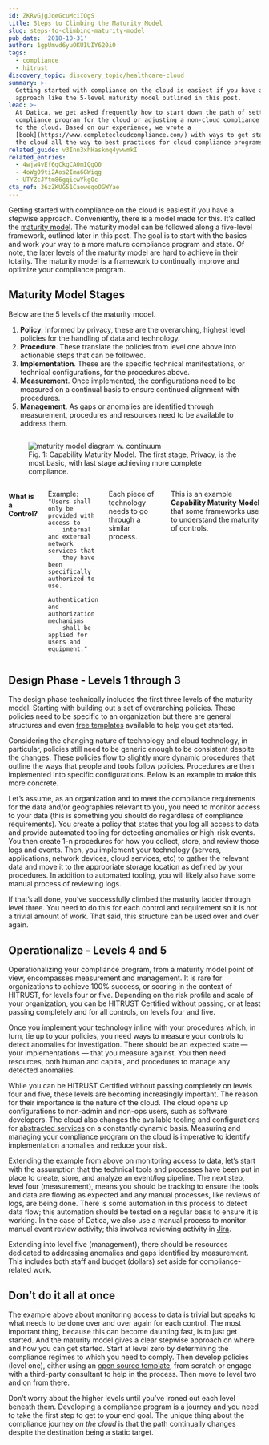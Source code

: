 ```yaml
---
id: ZKRvGjgJqeGcuMciIOgS
title: Steps to Climbing the Maturity Model
slug: steps-to-climbing-maturity-model
pub_date: '2018-10-31'
author: 1gpUmvd6yuOKUIUIY620i0
tags:
  - compliance
  - hitrust
discovery_topic: discovery_topic/healthcare-cloud
summary: >-
  Getting started with compliance on the cloud is easiest if you have a stepwise
  approach like the 5-level maturity model outlined in this post. 
lead: >-
  At Datica, we get asked frequently how to start down the path of setting up a
  compliance program for the cloud or adjusting a non-cloud compliance program
  to the cloud. Based on our experience, we wrote a
  [book](https://www.completecloudcompliance.com/) with ways to get started on
  the cloud all the way to best practices for cloud compliance programs.
related_guide: v3Inn3xhHaskmq4ywwmkI
related_entries:
  - 4wjw4vEf6gCkgCA0mIQgO0
  - 4oWg09ti2Aos2Ima6GWiqg
  - UTYZcJYtm86gqicwYkgOc
cta_ref: 36zZKUG51CaoweqoOGWYae
---
```


Getting started with compliance on the cloud is easiest if you have a stepwise approach. Conveniently, there is a model made for this. It’s called the [maturity model](https://datica.com/academy/how-to-optimize-your-compliance-posture-with-a-maturity-model/). The maturity model can be followed along a five-level framework, outlined later in this post. The goal is to start with the basics and work your way to a more mature compliance program and state. Of note, the later levels of the maturity model are hard to achieve in their totality. The maturity model is a framework to continually improve and optimize your compliance program.

## Maturity Model Stages

Below are the 5 levels of the maturity model.

1. __Policy__. Informed by privacy, these are the overarching, highest level policies for the handling of data and technology.
2. __Procedure__. These translate the policies from level one above into actionable steps that can be followed.
3. __Implementation__. These are the specific technical manifestations, or technical configurations, for the procedures above.
4. __Measurement__. Once implemented, the configurations need to be measured on a continual basis to ensure continued alignment with procedures.
5. __Management__. As gaps or anomalies are identified through measurement, procedures and resources need to be available to address them.


<div class="row bg-white collapse pad group align-middle align-justify">
  <div class="columns small-12 medium-6">
    <figure>
      <img class="" alt="maturity model diagram w. continuum" src="//images.ctfassets.net/189dvqdsjh46/4d7HgAMBriyoAOCYm0MGKg/538c5a18f98fa79bfe61a95265d451d4/maturity_model_diagram_w._continuum.png?w=640" />
      <figcaption>Fig. 1: Capability Maturity Model. The first stage, Privacy, is the most basic, with last stage achieving more complete compliance.</figcaption>
    </figure>
  </div>
  <div class="columns small-12 medium-5">
    <h4>What is a Control?</h4>
    <p>Example: <code>"Users shall only be provided with access to
    internal and external network services that
    they have been specifically authorized to use.
    Authentication and authorization mechanisms
    shall be applied for users and equipment."</code></p>
    <p>Each piece of technology needs to go through a similar process.</p>
    <p>This is an example <strong>Capability Maturity Model</strong> that some frameworks use to understand the maturity of controls.</p>

  </div>
</div>

## Design Phase - Levels 1 through 3

The design phase technically includes the first three levels of the maturity model. Starting with building out a set of overarching policies. These policies need to be specific to an organization but there are general structures and even [free templates](http://catalyzeio.github.io/policies/) available to help you get started.

Considering the changing nature of technology and cloud technology, in particular, policies still need to be generic enough to be consistent despite the changes. These policies flow to slightly more dynamic procedures that outline the ways that people and tools follow policies. Procedures are then implemented into specific configurations. Below is an example to make this more concrete.

Let’s assume, as an organization and to meet the compliance requirements for the data and/or geographies relevant to you, you need to monitor access to your data (this is something you should do regardless of compliance requirements). You create a policy that states that you log all access to data and provide automated tooling for detecting anomalies or high-risk events. You then create 1-n procedures for how you collect, store, and review those logs and events. Then, you implement your technology (servers, applications, network devices, cloud services, etc) to gather the relevant data and move it to the appropriate storage location as defined by your procedures. In addition to automated tooling, you will likely also have some manual process of reviewing logs.

If that’s all done, you’ve successfully climbed the maturity ladder through level three. You need to do this for each control and requirement so it is not a trivial amount of work. That said, this structure can be used over and over again.

## Operationalize - Levels 4 and 5

Operationalizing your compliance program, from a maturity model point of view, encompasses measurement and management. It is rare for organizations to achieve 100% success, or scoring in the context of HITRUST, for levels four or five. Depending on the risk profile and scale of your organization, you can be HITRUST Certified without passing, or at least passing completely and for all controls, on levels four and five.

Once you implement your technology inline with your procedures which, in turn, tie up to your policies, you need ways to measure your controls to detect anomalies for investigation. There should be an expected state — your implementations — that you measure against. You then need resources, both human and capital, and procedures to manage any detected anomalies.

While you can be HITRUST Certified without passing completely on levels four and five, these levels are becoming increasingly important. The reason for their importance is the nature of the cloud. The cloud opens up configurations to non-admin and non-ops users, such as software developers. The cloud also changes the available tooling and configurations for [abstracted services](https://datica.com/blog/compliance-is-a-team-sport/) on a constantly dynamic basis. Measuring and managing your compliance program on the cloud is imperative to identify implementation anomalies and reduce your risk.

Extending the example from above on monitoring access to data, let’s start with the assumption that the technical tools and processes have been put in place to create, store, and analyze an event/log pipeline. The next step, level four (measurement), means you should be tracking to ensure the tools and data are flowing as expected and any manual processes, like reviews of logs, are being done. There is some automation in this process to detect data flow; this automation should be tested on a regular basis to ensure it is working. In the case of Datica, we also use a manual process to monitor manual event review activity; this involves reviewing activity in [Jira](https://www.atlassian.com/software/jira).

Extending into level five (management), there should be resources dedicated to addressing anomalies and gaps identified by measurement. This includes both staff and budget (dollars) set aside for compliance-related work.

## Don’t do it all at once

The example above about monitoring access to data is trivial but speaks to what needs to be done over and over again for each control. The most important thing, because this can become daunting fast, is to just get started. And the maturity model gives a clear stepwise approach on where and how you can get started. Start at level zero by determining the compliance regimes to which you need to comply. Then develop policies (level one), either using an [open source template](https://datica.com/open-source/policies/), from scratch or engage with a third-party consultant to help in the process. Then move to level two and on from there.

Don’t worry about the higher levels until you’ve ironed out each level beneath them. Developing a compliance program is a journey and you need to take the first step to get to your end goal. The unique thing about the compliance journey *on the cloud* is that the path continually changes despite the destination being a static target.

  